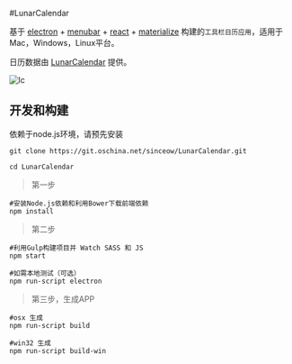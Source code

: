 #LunarCalendar

基于 [electron](https://github.com/atom/electron) + [menubar](https://github.com/maxogden/menubar) + [react](https://github.com/facebook/react) + [materialize](https://github.com/Dogfalo/materialize) 
构建的`工具栏日历应用`，适用于Mac，Windows，Linux平台。


日历数据由 [LunarCalendar](https://github.com/zzyss86/LunarCalendar) 提供。


![lc](http://i1.tietuku.com/6cc696c379811560.gif)

## 开发和构建

依赖于node.js环境，请预先安装

```
git clone https://git.oschina.net/sinceow/LunarCalendar.git

cd LunarCalendar
```

> 第一步
```
#安装Node.js依赖和利用Bower下载前端依赖
npm install
```

> 第二步
```
#利用Gulp构建项目并 Watch SASS 和 JS
npm start
```

```
#如需本地测试（可选）
npm run-script electron
```

> 第三步，生成APP
```
#osx 生成
npm run-script build

#win32 生成
npm run-script build-win
```